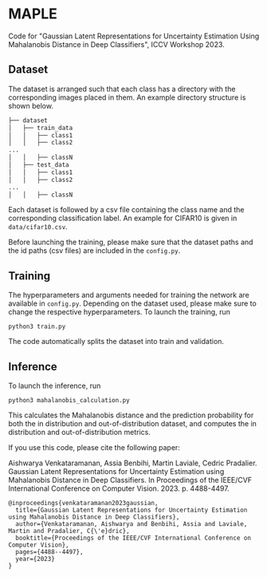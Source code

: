 # MAPLE

Code for "Gaussian Latent Representations for Uncertainty Estimation Using Mahalanobis Distance in Deep Classifiers", ICCV Workshop 2023.
  

## Dataset

The dataset is arranged such that each class has a directory with the corresponding images placed in them. An example directory structure is shown below.

```bash
├── dataset
│   ├── train_data
│   │   ├── class1
│   │   ├── class2
...
│   │   ├── classN
│   ├── test_data
│   │   ├── class1
│   │   ├── class2
...
│   │   ├── classN

```
Each dataset is followed by a csv file containing the class name and the corresponding classification label. An example for CIFAR10 is given in `data/cifar10.csv`.

Before launching the training, please make sure that the dataset paths and the id paths (csv files) are included in the `config.py`. 


## Training

The hyperparameters and arguments needed for training the network are available in `config.py`. Depending on the dataset used, please make sure to change the respective hyperparameters. 
To launch the training, run 
```
python3 train.py
```
The code automatically splits the dataset into train and validation.

## Inference
To launch the inference, run
```
python3 mahalanobis_calculation.py
```
This calculates the Mahalanobis distance and the prediction probability for both the in distribution and out-of-distribution dataset, and computes the in distribution and out-of-distribution metrics.

If you use this code, please cite the following paper:

Aishwarya Venkataramanan, Assia Benbihi, Martin Laviale, Cedric Pradalier. Gaussian Latent Representations for Uncertainty Estimation using Mahalanobis Distance in Deep Classifiers. In Proceedings of the IEEE/CVF International Conference on Computer Vision. 2023. p. 4488-4497.

```
@inproceedings{venkataramanan2023gaussian,
  title={Gaussian Latent Representations for Uncertainty Estimation using Mahalanobis Distance in Deep Classifiers},
  author={Venkataramanan, Aishwarya and Benbihi, Assia and Laviale, Martin and Pradalier, C{\'e}dric},
  booktitle={Proceedings of the IEEE/CVF International Conference on Computer Vision},
  pages={4488--4497},
  year={2023}
}
```


